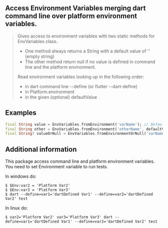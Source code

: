 ## Access Environment Variables merging dart command line over platform environment variables.

> Gives access to environment variables with two static methods for EnvVariables class.  
> - One method always returns a String with a default value of '' (empty string)   
> - The other method return null if no value is defined in command line and the platform environment.  
> 
> Read environment variables looking up in the following order:  
> - in dart command line --define (or flutter --dart-define)  
> - in Platform.environment
> - in the given (optional) defaultValue
>
## Examples
```dart
final String value = EnvVariables.fromEnvironment('varName'); // Defaults to ''
final String other = EnvVariables.fromEnvironment('otherName', defaultValue: 'myValue');
final String? valueOrNull = EnvVariables.fromEnvironmentOrNull('varName'); // Defaults to null;
```

## Additional information

This package access command line and platform environment variables.  
You need to set Environment variable to run tests.  

In windows do: 
```shell
$ $Env:var2 = 'Platform Var2'
$ $Env:var3 = 'Platform Var3'
$ dart --define=var1='dartDefined Var1' --define=var2='dartDefined Var2' test
```

In linux do:
```shell
$ var2='Platform Var2' var3='Platform Var3' dart --define=var1='dartDefined Var1' --define=var2='dartDefined Var2' test
```